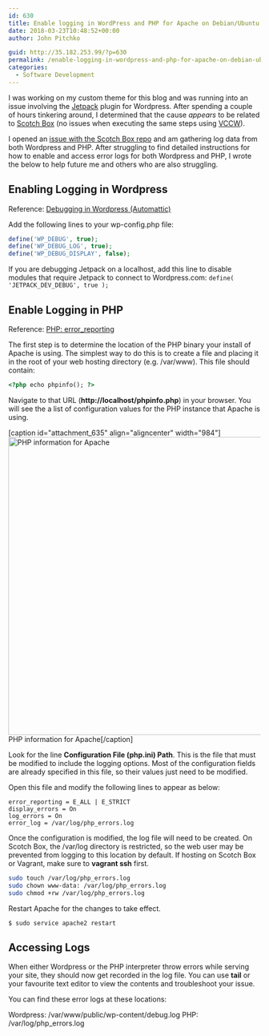 ```yaml
---
id: 630
title: Enable logging in WordPress and PHP for Apache on Debian/Ubuntu
date: 2018-03-23T10:48:52+00:00
author: John Pitchko

guid: http://35.182.253.99/?p=630
permalink: /enable-logging-in-wordpress-and-php-for-apache-on-debian-ubuntu/
categories:
  - Software Development
---
```

I was working on my custom theme for this blog and was running into an issue involving the [Jetpack](https://jetpack.com) plugin for Wordpress. After spending a couple of hours tinkering around, I determined that the cause _appears_ to be related to [Scotch Box](https://box.scotch.io) (no issues when executing the same steps using [VCCW](http://vccw.cc)).

I opened an [issue with the Scotch Box repo](https://github.com/scotch-io/scotch-box/issues/373) and am gathering log data from both Wordpress and PHP. After struggling to find detailed instructions for how to enable and access error logs for both Wordpress and PHP, I wrote the below to help future me and others who are also struggling.

## Enabling Logging in Wordpress

Reference: <a href="https://codex.wordpress.org/Debugging_in_WordPress">Debugging in Wordpress (Automattic)</a>

Add the following lines to your wp-config.php file:

```php
define('WP_DEBUG', true);
define('WP_DEBUG_LOG', true);
define('WP_DEBUG_DISPLAY', false);
```

If you are debugging Jetpack on a localhost, add this line to disable modules that require Jetpack to connect to Wordpress.com:
`define( 'JETPACK_DEV_DEBUG', true );`

## Enable Logging in PHP

Reference: [PHP: error_reporting](http://php.net/manual/en/function.error-reporting.php)

The first step is to determine the location of the PHP binary your install of Apache is using. The simplest way to do this is to create a file and placing it in the root of your web hosting directory (e.g. /var/www). This file should contain:

```html
<?php echo phpinfo(); ?>
```

Navigate to that URL (**http://localhost/phpinfo.php**) in your browser. You will see the a list of configuration values for the PHP instance that Apache is using.

[caption id="attachment_635" align="aligncenter" width="984"]<img class="size-full wp-image-635" src="http://35.182.253.99/wp-content/uploads/phpinfo.png" alt="PHP information for Apache" width="984" height="595" /> PHP information for Apache[/caption]

Look for the line **Configuration File (php.ini) Path**. This is the file that must be modified to include the logging options. Most of the configuration fields are already specified in this file, so their values just need to be modified.

Open this file and modify the following lines to appear as below:

```
error_reporting = E_ALL | E_STRICT
display_errors = On
log_errors = On
error_log = /var/log/php_errors.log
```

Once the configuration is modified, the log file will need to be created. On Scotch Box, the /var/log directory is restricted, so the web user may be prevented from logging to this location by default. If hosting on Scotch Box or Vagrant, make sure to **vagrant ssh** first.

```sh
sudo touch /var/log/php_errors.log
sudo chown www-data: /var/log/php_errors.log
sudo chmod +rw /var/log/php_errors.log
```

Restart Apache for the changes to take effect.

```
$ sudo service apache2 restart
```

## Accessing Logs
When either Wordpress or the PHP interpreter throw errors while serving your site, they should now get recorded in the log file. You can use **tail** or your favourite text editor to view the contents and troubleshoot your issue.

You can find these error logs at these locations:

Wordpress: /var/www/public/wp-content/debug.log
PHP: /var/log/php_errors.log